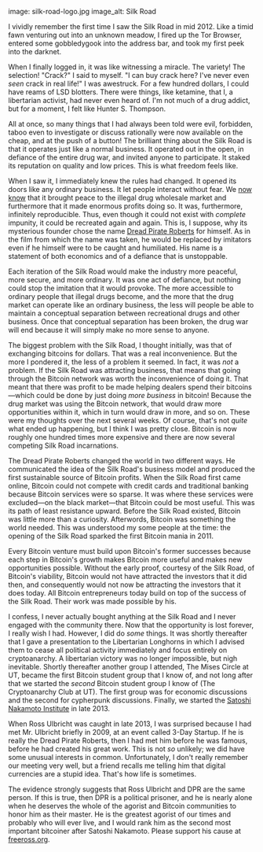 image: silk-road-logo.jpg
image_alt: Silk Road

I vividly remember the first time I saw the Silk Road in mid 2012. Like a timid fawn venturing out into an unknown meadow, I fired up the Tor Browser, entered some gobbledygook into the address bar, and took my first peek into the darknet.

When I finally logged in, it was like witnessing a miracle. The variety! The selection! "Crack?" I said to myself. "I can buy crack here? I've never even _seen_ crack in real life!" I was awestruck. For a few hundred dollars, I could have reams of LSD blotters. There were things, like ketamine, that I, a libertarian activist, had never even heard of. I'm not much of a drug addict, but for a moment, I felt like Hunter S. Thompson.

All at once, so many things that I had always been told were evil, forbidden, taboo even to investigate or discuss rationally were now available on the cheap, and at the push of a button! The brilliant thing about the Silk Road is that it operates just like a normal business. It operated out in the open, in defiance of the entire drug war, and invited anyone to participate. It staked its reputation on quality and low prices. This is what freedom feels like.

When I saw it, I immediately knew the rules had changed. It opened its doors like any ordinary business. It let people interact without fear. We [now know](http://papers.ssrn.com/sol3/papers.cfm?abstract_id=2436643) that it brought peace to the illegal drug wholesale market and furthermore that it made enormous profits doing so. It was, furthermore, infinitely reproducible. Thus, even though it could not exist with _complete_ impunity, it could be recreated again and again. This is, I suppose, why its mysterious founder chose the name [Dread Pirate Roberts](http://www.forbes.com/sites/andygreenberg/2013/04/29/collected-quotations-of-the-dread-pirate-roberts-founder-of-the-drug-site-silk-road-and-radical-libertarian/) for himself. As in the film from which the name was taken, he would be replaced by imitators even if he himself were to be caught and humiliated. His name is a statement of both economics and of a defiance that is unstoppable.

Each iteration of the Silk Road would make the industry more peaceful, more secure, and more ordinary. It was one act of defiance, but nothing could stop the imitation that it would provoke. The more accessible to ordinary people that illegal drugs become, and the more that the drug market can operate like an ordinary business, the less will people be able to maintain a conceptual separation between recreational drugs and other business. Once that conceptual separation has been broken, the drug war will end because it will simply make no more sense to anyone.

The biggest problem with the Silk Road, I thought initially, was that of exchanging bitcoins for dollars. That was a real inconvenience. But the more I pondered it, the less of a problem it seemed. In fact, it was _not_ a problem. If the Silk Road was attracting business, that means that going through the Bitcoin network was worth the inconvenience of doing it. That meant that there was profit to be made helping dealers spend their bitcoins—which could be done by just doing _more business_ in bitcoin! Because the drug market was using the Bitcoin network, that would draw more opportunities within it, which in turn would draw in more, and so on. These were my thoughts over the next several weeks. Of course, that's not _quite_ what ended up happening, but I think I was pretty close. Bitcoin is now roughly one hundred times more expensive and there are now several competing Silk Road incarnations.

The Dread Pirate Roberts changed the world in two different ways. He communicated the idea of the Silk Road's business model and produced the first sustainable source of Bitcoin profits. When the Silk Road first came online, Bitcoin could not compete with credit cards and traditional banking because Bitcoin services were so sparse. It was where these services were excluded—on the black market—that Bitcoin could be most useful. This was its path of least resistance upward. Before the Silk Road existed, Bitcoin was little more than a curiosity. Afterwords, Bitcoin was something the world needed. This was understood my some people at the time: the opening of the Silk Road sparked the first Bitcoin mania in 2011.

Every Bitcoin venture must build upon Bitcoin's former successes because each step in Bitcoin's growth makes Bitcoin more useful and makes new opportunities possible. Without the early proof, courtesy of the Silk Road, of Bitcoin's viability, Bitcoin would not have attracted the investors that it did then, and consequently would not now be attracting the investors that it does today. All Bitcoin entrepreneurs today build on top of the success of the Silk Road. Their work was made possible by his.

I confess, I never actually bought anything at the Silk Road and I never engaged with the community there. Now that the opportunity is lost forever, I really wish I had. However, I did do _some_ things. It was shortly thereafter that I gave a presentation to the Libertarian Longhorns in which I advised them to cease all political activity immediately and focus entirely on cryptoanarchy. A libertarian victory was no longer impossible, but nigh inevitable. Shortly thereafter another group I attended, The Mises Circle at UT, became the first Bitcoin student group that I know of, and not long after that we started the _second_ Bitcoin student group I know of (The Cryptoanarchy Club at UT). The first group was for economic discussions and the second for cypherpunk discussions. Finally, we started the [Satoshi Nakamoto Institute](http://nakamotoinstitute.org/) in late 2013.

When Ross Ulbricht was caught in late 2013, I was surprised because I had met Mr. Ulbricht briefly in 2009, at an event called 3-Day Startup. If he is really the Dread Pirate Roberts, then I had met him before he was famous, before he had created his great work. This is not _so_ unlikely; we did have some unusual interests in common. Unfortunately, I don't really remember our meeting very well, but a friend recalls me telling him that digital currencies are a stupid idea. That's how life is sometimes.

The evidence strongly suggests that Ross Ulbricht and DPR are the same person. If this is true, then DPR is a political prisoner, and he is nearly alone when he deserves the whole of the agorist and Bitcoin communities to honor him as their master. He is the greatest agorist of our times and probably who will ever live, and I would rank him as the second most important bitcoiner after Satoshi Nakamoto. Please support his cause at [freeross.org](http://freeross.org/).

